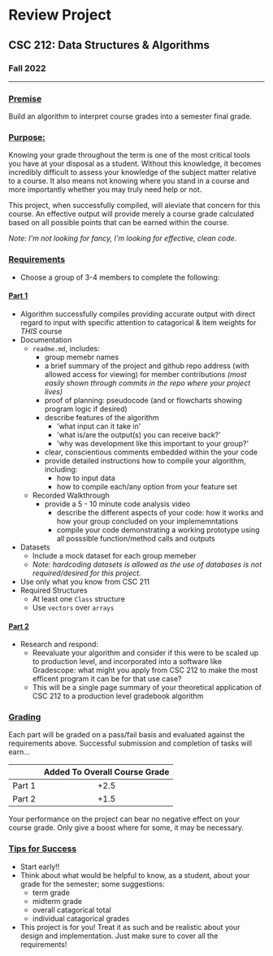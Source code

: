 # Review Project

## CSC 212: Data Structures & Algorithms

### Fall 2022

***

### <u>Premise</u>

Build an algorithm to interpret course grades into a semester final grade.

### <u>Purpose:</u>

Knowing your grade throughout the term is one of the most critical tools you have at your disposal as a student. Without this knowledge, it becomes incredibly difficult to assess your knowledge of the subject matter relative to a course. It also means not knowing where you stand in a course and more importantly whether you may truly need help or not.

This project, when successfully compiled, will aleviate that concern for this course. An effective output will provide merely a course grade calculated based on all possible points that can be earned within the course. 

*Note: I'm not looking for fancy, I'm looking for effective, clean code.*

### <u>Requirements</u>

- Choose a group of 3-4 members to complete the following:

#### <u>Part 1</u>

- Algorithm successfully compiles providing accurate output with direct regard to input with specific attention to catagorical & item weights for _*THIS*_ course
- Documentation  
  - `readme.md`, includes:
    - group memebr names
    - a brief summary of the project and github repo address (with allowed access for viewing) for member contributions _(most easily shown through commits in the repo where your project lives)_
    - proof of planning: pseudocode (and or flowcharts showing program logic if desired)
    - describe features of the algorithm
      - 'what input can it take in'
      - 'what is/are the output(s) you can receive back?'
      - 'why was development like this important to your group?'
    - clear, conscientious comments embedded within the your code
    - provide detailed instructions how to compile your algorithm, including:
      - how to input data
      - how to compile each/any option from your feature set
  - Recorded Walkthrough
    - provide a 5 - 10 minute code analysis video
      - describe the different aspects of your code: how it works and how your group concluded on your implememntations
      - compile your code demonstrating a working prototype using all posssible function/method calls and outputs
- Datasets
  - Include a mock dataset for each group memeber
  - *Note: hardcoding datasets is allowed as the use of databases is not required/desired for this project.*
- Use only what you know from CSC 211
- Required Structures
  - At least one `Class` structure
  - Use `vectors` over `arrays`

#### <u>Part 2</u>

- Research and respond:
  - Reevaluate your algorithm and consider if this were to be scaled up to production level, and incorporated into a software like Gradescope: what might you apply from CSC 212 to make the most efficent program it can be for that use case?
  - This will be a single page summary of your theoretical application of CSC 212 to a production level gradebook algorithm

### <u>Grading</u>

Each part will be graded on a pass/fail basis and evaluated against the requirements above. Successful submission and completion of tasks will earn...

| | Added To Overall Course Grade |
| :--: | :--: |
| Part 1 | +2.5 |
| Part 2 | +1.5 |

Your performance on the project can bear no negative effect on your course grade. Only give a boost where for some, it may be necessary.

### <u>Tips for Success</u>

- Start early!!
- Think about what would be helpful to know, as a student, about your grade for the semester; some suggestions:
  - term grade
  - midterm grade
  - overall catagorical total
  - individual catagorical grades
- This project is for you! Treat it as such and be realistic about your design and implementation. Just make sure to cover all the requirements!
